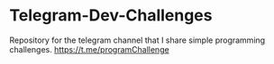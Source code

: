 # Telegram-Dev-Challenges
Repository for the telegram channel that I share simple programming challenges. https://t.me/programChallenge
